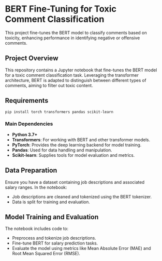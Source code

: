 # BERT Fine-Tuning for Toxic Comment Classification

This project fine-tunes the BERT model to classify comments based on toxicity, enhancing performance in identifying negative or offensive comments.

## Project Overview

This repository contains a Jupyter notebook that fine-tunes the BERT model for a toxic comment classification task. Leveraging the transformer architecture, BERT is adapted to distinguish between different types of comments, aiming to filter out toxic content.

## Requirements

    pip install torch transformers pandas scikit-learn

### Main Dependencies

- **Python 3.7+**
- **Transformers**: For working with BERT and other transformer models.
- **PyTorch**: Provides the deep learning backend for model training.
- **Pandas**: Used for data handling and manipulation.
- **Scikit-learn**: Supplies tools for model evaluation and metrics.

## Data Preparation

Ensure you have a dataset containing job descriptions and associated salary ranges. In the notebook:

- Job descriptions are cleaned and tokenized using the BERT tokenizer.
- Data is split for training and evaluation.

## Model Training and Evaluation

The notebook includes code to:

- Preprocess and tokenize job descriptions.
- Fine-tune BERT for salary prediction tasks.
- Evaluate the model using metrics like Mean Absolute Error (MAE) and Root Mean Squared Error (RMSE).

